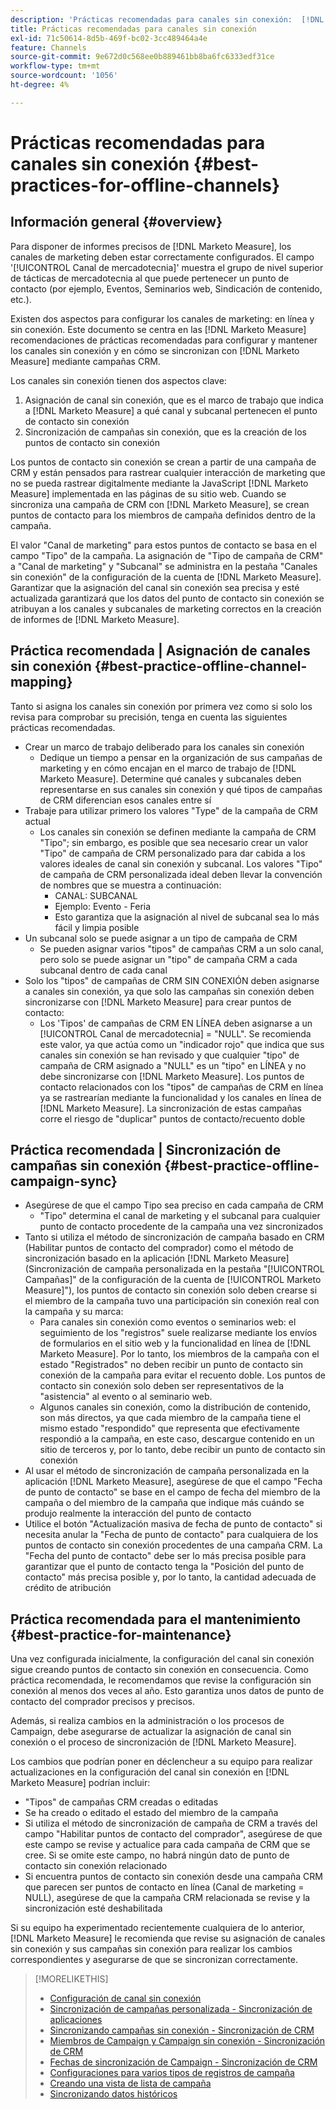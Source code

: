 ```yaml
---
description: 'Prácticas recomendadas para canales sin conexión:  [!DNL Marketo Measure]'
title: Prácticas recomendadas para canales sin conexión
exl-id: 71c50614-8d5b-469f-bc02-3cc489464a4e
feature: Channels
source-git-commit: 9e672d0c568ee0b889461bb8ba6fc6333edf31ce
workflow-type: tm+mt
source-wordcount: '1056'
ht-degree: 4%

---
```


# Prácticas recomendadas para canales sin conexión {#best-practices-for-offline-channels}

## Información general {#overview}

Para disponer de informes precisos de [!DNL Marketo Measure], los canales de marketing deben estar correctamente configurados. El campo &#39;[!UICONTROL Canal de mercadotecnia]&#39; muestra el grupo de nivel superior de tácticas de mercadotecnia al que puede pertenecer un punto de contacto (por ejemplo, Eventos, Seminarios web, Sindicación de contenido, etc.).

Existen dos aspectos para configurar los canales de marketing: en línea y sin conexión. Este documento se centra en las [!DNL Marketo Measure] recomendaciones de prácticas recomendadas para configurar y mantener los canales sin conexión y en cómo se sincronizan con [!DNL Marketo Measure] mediante campañas CRM.

Los canales sin conexión tienen dos aspectos clave:

1. Asignación de canal sin conexión, que es el marco de trabajo que indica a [!DNL Marketo Measure] a qué canal y subcanal pertenecen el punto de contacto sin conexión
1. Sincronización de campañas sin conexión, que es la creación de los puntos de contacto sin conexión

Los puntos de contacto sin conexión se crean a partir de una campaña de CRM y están pensados para rastrear cualquier interacción de marketing que no se pueda rastrear digitalmente mediante la JavaScript [!DNL Marketo Measure] implementada en las páginas de su sitio web. Cuando se sincroniza una campaña de CRM con [!DNL Marketo Measure], se crean puntos de contacto para los miembros de campaña definidos dentro de la campaña.

El valor &quot;Canal de marketing&quot; para estos puntos de contacto se basa en el campo &quot;Tipo&quot; de la campaña. La asignación de &quot;Tipo de campaña de CRM&quot; a &quot;Canal de marketing&quot; y &quot;Subcanal&quot; se administra en la pestaña &quot;Canales sin conexión&quot; de la configuración de la cuenta de [!DNL Marketo Measure]. Garantizar que la asignación del canal sin conexión sea precisa y esté actualizada garantizará que los datos del punto de contacto sin conexión se atribuyan a los canales y subcanales de marketing correctos en la creación de informes de [!DNL Marketo Measure].

## Práctica recomendada | Asignación de canales sin conexión {#best-practice-offline-channel-mapping}

Tanto si asigna los canales sin conexión por primera vez como si solo los revisa para comprobar su precisión, tenga en cuenta las siguientes prácticas recomendadas.

* Crear un marco de trabajo deliberado para los canales sin conexión
   * Dedique un tiempo a pensar en la organización de sus campañas de marketing y en cómo encajan en el marco de trabajo de [!DNL Marketo Measure]. Determine qué canales y subcanales deben representarse en sus canales sin conexión y qué tipos de campañas de CRM diferencian esos canales entre sí
* Trabaje para utilizar primero los valores &quot;Type&quot; de la campaña de CRM actual
   * Los canales sin conexión se definen mediante la campaña de CRM &quot;Tipo&quot;; sin embargo, es posible que sea necesario crear un valor &quot;Tipo&quot; de campaña de CRM personalizado para dar cabida a los valores ideales de canal sin conexión y subcanal. Los valores &quot;Tipo&quot; de campaña de CRM personalizada ideal deben llevar la convención de nombres que se muestra a continuación:
      * CANAL: SUBCANAL
      * Ejemplo: Evento - Feria
      * Esto garantiza que la asignación al nivel de subcanal sea lo más fácil y limpia posible
* Un subcanal solo se puede asignar a un tipo de campaña de CRM
   * Se pueden asignar varios &quot;tipos&quot; de campañas CRM a un solo canal, pero solo se puede asignar un &quot;tipo&quot; de campaña CRM a cada subcanal dentro de cada canal
* Solo los &quot;tipos&quot; de campañas de CRM SIN CONEXIÓN deben asignarse a canales sin conexión, ya que solo las campañas sin conexión deben sincronizarse con [!DNL Marketo Measure] para crear puntos de contacto:
   * Los &#39;Tipos&#39; de campañas de CRM EN LÍNEA deben asignarse a un [!UICONTROL Canal de mercadotecnia] = &quot;NULL&quot;. Se recomienda este valor, ya que actúa como un &quot;indicador rojo&quot; que indica que sus canales sin conexión se han revisado y que cualquier &quot;tipo&quot; de campaña de CRM asignado a &quot;NULL&quot; es un &quot;tipo&quot; en LÍNEA y no debe sincronizarse con [!DNL Marketo Measure]. Los puntos de contacto relacionados con los &quot;tipos&quot; de campañas de CRM en línea ya se rastrearían mediante la funcionalidad y los canales en línea de [!DNL Marketo Measure]. La sincronización de estas campañas corre el riesgo de &quot;duplicar&quot; puntos de contacto/recuento doble

## Práctica recomendada | Sincronización de campañas sin conexión {#best-practice-offline-campaign-sync}

* Asegúrese de que el campo Tipo sea preciso en cada campaña de CRM
   * &quot;Tipo&quot; determina el canal de marketing y el subcanal para cualquier punto de contacto procedente de la campaña una vez sincronizados
* Tanto si utiliza el método de sincronización de campaña basado en CRM (Habilitar puntos de contacto del comprador) como el método de sincronización basado en la aplicación [!DNL Marketo Measure] (Sincronización de campaña personalizada en la pestaña &quot;[!UICONTROL Campañas]&quot; de la configuración de la cuenta de [!UICONTROL Marketo Measure]&quot;), los puntos de contacto sin conexión solo deben crearse si el miembro de la campaña tuvo una participación sin conexión real con la campaña y su marca:
   * Para canales sin conexión como eventos o seminarios web: el seguimiento de los &quot;registros&quot; suele realizarse mediante los envíos de formularios en el sitio web y la funcionalidad en línea de [!DNL Marketo Measure]. Por lo tanto, los miembros de la campaña con el estado &quot;Registrados&quot; no deben recibir un punto de contacto sin conexión de la campaña para evitar el recuento doble. Los puntos de contacto sin conexión solo deben ser representativos de la &quot;asistencia&quot; al evento o al seminario web.
   * Algunos canales sin conexión, como la distribución de contenido, son más directos, ya que cada miembro de la campaña tiene el mismo estado &quot;respondido&quot; que representa que efectivamente respondió a la campaña, en este caso, descargue contenido en un sitio de terceros y, por lo tanto, debe recibir un punto de contacto sin conexión
* Al usar el método de sincronización de campaña personalizada en la aplicación [!DNL Marketo Measure], asegúrese de que el campo &quot;Fecha de punto de contacto&quot; se base en el campo de fecha del miembro de la campaña o del miembro de la campaña que indique más cuándo se produjo realmente la interacción del punto de contacto
* Utilice el botón &quot;Actualización masiva de fecha de punto de contacto&quot; si necesita anular la &quot;Fecha de punto de contacto&quot; para cualquiera de los puntos de contacto sin conexión procedentes de una campaña CRM. La &quot;Fecha del punto de contacto&quot; debe ser lo más precisa posible para garantizar que el punto de contacto tenga la &quot;Posición del punto de contacto&quot; más precisa posible y, por lo tanto, la cantidad adecuada de crédito de atribución

## Práctica recomendada para el mantenimiento {#best-practice-for-maintenance}

Una vez configurada inicialmente, la configuración del canal sin conexión sigue creando puntos de contacto sin conexión en consecuencia. Como práctica recomendada, le recomendamos que revise la configuración sin conexión al menos dos veces al año. Esto garantiza unos datos de punto de contacto del comprador precisos y precisos.

Además, si realiza cambios en la administración o los procesos de Campaign, debe asegurarse de actualizar la asignación de canal sin conexión o el proceso de sincronización de [!DNL Marketo Measure].

Los cambios que podrían poner en déclencheur a su equipo para realizar actualizaciones en la configuración del canal sin conexión en [!DNL Marketo Measure] podrían incluir:

* &quot;Tipos&quot; de campañas CRM creadas o editadas
* Se ha creado o editado el estado del miembro de la campaña
* Si utiliza el método de sincronización de campaña de CRM a través del campo &quot;Habilitar puntos de contacto del comprador&quot;, asegúrese de que este campo se revise y actualice para cada campaña de CRM que se cree. Si se omite este campo, no habrá ningún dato de punto de contacto sin conexión relacionado
* Si encuentra puntos de contacto sin conexión desde una campaña CRM que parecen ser puntos de contacto en línea (Canal de marketing = NULL), asegúrese de que la campaña CRM relacionada se revise y la sincronización esté deshabilitada

Si su equipo ha experimentado recientemente cualquiera de lo anterior, [!DNL Marketo Measure] le recomienda que revise su asignación de canales sin conexión y sus campañas sin conexión para realizar los cambios correspondientes y asegurarse de que se sincronizan correctamente.

>[!MORELIKETHIS]
>
>* [Configuración de canal sin conexión](/help/channel-tracking-and-setup/offline-channels/offline-custom-channel-setup.md)
>* [Sincronización de campañas personalizada - Sincronización de aplicaciones](/help/channel-tracking-and-setup/offline-channels/custom-campaign-sync.md)
>* [Sincronizando campañas sin conexión - Sincronización de CRM](/help/channel-tracking-and-setup/offline-channels/legacy-processes/syncing-offline-campaigns.md)
>* [Miembros de Campaign y Campaign sin conexión - Sincronización de CRM](/help/channel-tracking-and-setup/offline-channels/legacy-processes/campaigns-and-campaign-members.md)
>* [Fechas de sincronización de Campaign - Sincronización de CRM](/help/channel-tracking-and-setup/offline-channels/legacy-processes/campaign-sync-dates.md)
>* [Configuraciones para varios tipos de registros de campaña](/help/channel-tracking-and-setup/offline-channels/configurations-for-multiple-campaign-record-types.md)
>* [Creando una vista de lista de campaña](/help/channel-tracking-and-setup/offline-channels/legacy-processes/creating-a-campaign-list-view-for-salesforce-campaigns.md)
>* [Sincronizando datos históricos](/help/channel-tracking-and-setup/offline-channels/legacy-processes/syncing-historical-data.md)
